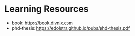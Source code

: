 # Learning Resources

- book: https://book.divnix.com
- phd-thesis: https://edolstra.github.io/pubs/phd-thesis.pdf
